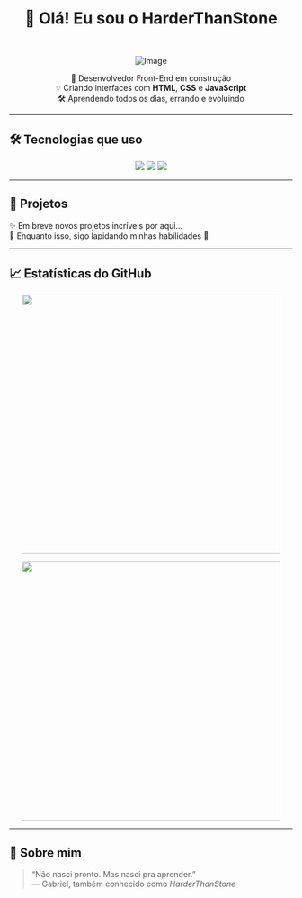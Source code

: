 <h1 align="center">👋 Olá! Eu sou o HarderThanStone</h1>
<br>

<div  align="center">
  
  ![Image](https://github.com/user-attachments/assets/fe20fe4a-3178-497d-9eb4-da5854b9de52)
</div>

<p align="center">
  🚀 Desenvolvedor Front-End em construção <br>
  💡 Criando interfaces com <strong>HTML</strong>, <strong>CSS</strong> e <strong>JavaScript</strong> <br>
  🛠️ Aprendendo todos os dias, errando e evoluindo
</p>

---

## 🛠️ Tecnologias que uso

<p align="center">
  <img src="https://img.shields.io/badge/HTML5-E34F26?style=for-the-badge&logo=html5&logoColor=white"/>
  <img src="https://img.shields.io/badge/CSS3-1572B6?style=for-the-badge&logo=css3&logoColor=white"/>
  <img src="https://img.shields.io/badge/JavaScript-F7DF1E?style=for-the-badge&logo=javascript&logoColor=black"/>
</p>

---

## 📁 Projetos

✨ Em breve novos projetos incríveis por aqui...  
🔧 Enquanto isso, sigo lapidando minhas habilidades 💎

---

## 📈 Estatísticas do GitHub

<p align="center">
  <img src="https://github-readme-stats.vercel.app/api?username=HarderThanStone&show_icons=true&theme=github_dark&hide_border=true&include_all_commits=true&count_private=true" width="460px"/>
</p>

<p align="center">
  <img src="https://github-readme-stats.vercel.app/api/top-langs/?username=HarderThanStone&layout=compact&theme=github_dark&hide_border=true" width="460px"/>
</p>

---

## 🧠 Sobre mim

> “Não nasci pronto. Mas nasci pra aprender.”  
> — Gabriel, também conhecido como *HarderThanStone*
